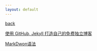 ```yaml
---
layout: default
---
```


[back](./)


[使用 GitHub, Jekyll 打造自己的免费独立博客](http://blog.csdn.net/on_1y/article/details/19259435)


[MarkDwon语法](http://blog.leanote.com/post/freewalk/Markdown-%E8%AF%AD%E6%B3%95%E6%89%8B%E5%86%8C)